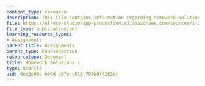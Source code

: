 ```yaml
---
content_type: resource
description: This file contains information regarding homework solutions 1.
file: https://ol-ocw-studio-app-production.s3.amazonaws.com/courses/1-264j-database-internet-and-systems-integration-technologies-fall-2013/6eb3e80cb09de67ec516709b8f9161bc_MIT1_264JF13_HW1_sol.pdf
file_type: application/pdf
learning_resource_types:
- Assignments
parent_title: Assignments
parent_type: CourseSection
resourcetype: Document
title: Homework Solutions 1
type: OCWFile
uid: 6eb3e80c-b09d-e67e-c516-709b8f9161bc
---
```

